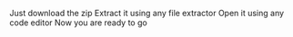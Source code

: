 Just download the zip 
Extract it using any file extractor
Open it using any code editor
Now you are ready to go
